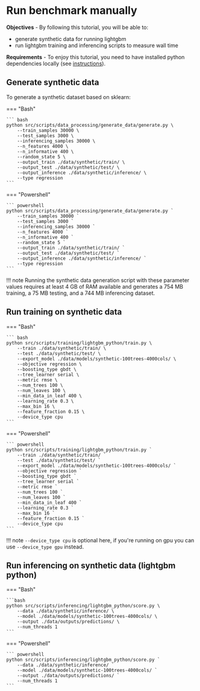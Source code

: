 # Run benchmark manually

**Objectives** - By following this tutorial, you will be able to:

- generate synthetic data for running lightgbm
- run lightgbm training and inferencing scripts to measure wall time

**Requirements** - To enjoy this tutorial, you need to have installed python dependencies locally (see [instructions](../run/install.md)).

## Generate synthetic data

To generate a synthetic dataset based on sklearn:

=== "Bash"

    ``` bash
    python src/scripts/data_processing/generate_data/generate.py \
        --train_samples 30000 \
        --test_samples 3000 \
        --inferencing_samples 30000 \
        --n_features 4000 \
        --n_informative 400 \
        --random_state 5 \
        --output_train ./data/synthetic/train/ \
        --output_test ./data/synthetic/test/ \
        --output_inference ./data/synthetic/inference/ \
        --type regression
    ```

=== "Powershell"

    ``` powershell
    python src/scripts/data_processing/generate_data/generate.py `
        --train_samples 30000 `
        --test_samples 3000 `
        --inferencing_samples 30000 `
        --n_features 4000 `
        --n_informative 400 `
        --random_state 5 `
        --output_train ./data/synthetic/train/ `
        --output_test ./data/synthetic/test/ `
        --output_inference ./data/synthetic/inference/ `
        --type regression
    ```


!!! note
    Running the synthetic data generation script with these parameter values requires at least 4 GB of RAM available and generates a 754 MB training, a 75 MB testing, and a 744 MB inferencing dataset.

## Run training on synthetic data

=== "Bash"

    ``` bash
    python src/scripts/training/lightgbm_python/train.py \
        --train ./data/synthetic/train/ \
        --test ./data/synthetic/test/ \
        --export_model ./data/models/synthetic-100trees-4000cols/ \
        --objective regression \
        --boosting_type gbdt \
        --tree_learner serial \
        --metric rmse \
        --num_trees 100 \
        --num_leaves 100 \
        --min_data_in_leaf 400 \
        --learning_rate 0.3 \
        --max_bin 16 \
        --feature_fraction 0.15 \
        --device_type cpu
    ```

=== "Powershell"

    ``` powershell
    python src/scripts/training/lightgbm_python/train.py `
        --train ./data/synthetic/train/ `
        --test ./data/synthetic/test/ `
        --export_model ./data/models/synthetic-100trees-4000cols/ `
        --objective regression `
        --boosting_type gbdt `
        --tree_learner serial `
        --metric rmse `
        --num_trees 100 `
        --num_leaves 100 `
        --min_data_in_leaf 400 `
        --learning_rate 0.3 `
        --max_bin 16 `
        --feature_fraction 0.15 `
        --device_type cpu
    ```

!!! note
    `--device_type cpu` is optional here, if you're running on gpu you can use `--device_type gpu` instead.

## Run inferencing on synthetic data (lightgbm python)

=== "Bash"

    ```bash
    python src/scripts/inferencing/lightgbm_python/score.py \
        --data ./data/synthetic/inference/ \
        --model ./data/models/synthetic-100trees-4000cols/ \
        --output ./data/outputs/predictions/ \
        --num_threads 1
    ```

=== "Powershell"

    ``` powershell
    python src/scripts/inferencing/lightgbm_python/score.py `
        --data ./data/synthetic/inference/ `
        --model ./data/models/synthetic-100trees-4000cols/ `
        --output ./data/outputs/predictions/ `
        --num_threads 1
    ```
